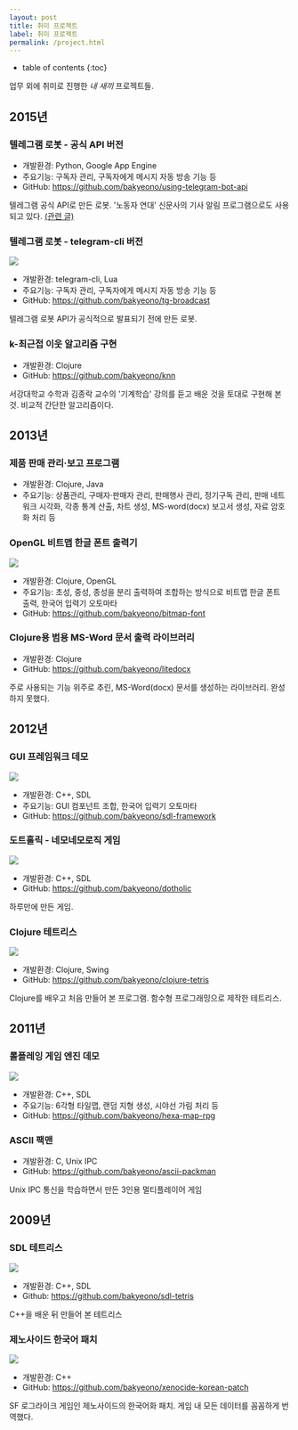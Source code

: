 ```yaml
---
layout: post
title: 취미 프로젝트
label: 취미 프로젝트
permalink: /project.html
---
```

* table of contents
{:toc}

업무 외에 취미로 진행한 *내 새끼* 프로젝트들.

## 2015년

### 텔레그램 로봇 - 공식 API 버전

* 개발환경: Python, Google App Engine
* 주요기능: 구독자 관리, 구독자에게 메시지 자동 방송 기능 등
* GitHub: <https://github.com/bakyeono/using-telegram-bot-api>

텔레그램 공식 API로 만든 로봇. '노동자 연대' 신문사의 기사 알림 프로그램으로도 사용되고 있다. [(관련 글)](http://webmaster.wspaper.org/archives/485)

### 텔레그램 로봇 - telegram-cli 버전

![](https://github.com/bakyeono/tg-broadcast/blob/master/screenshot.png)

* 개발환경: telegram-cli, Lua
* 주요기능: 구독자 관리, 구독자에게 메시지 자동 방송 기능 등
* GitHub: <https://github.com/bakyeono/tg-broadcast>

텔레그램 로봇 API가 공식적으로 발표되기 전에 만든 로봇.

### k-최근접 이웃 알고리즘 구현

* 개발환경: Clojure
* GitHub: <https://github.com/bakyeono/knn>

서강대학교 수학과 김종락 교수의 '기계학습' 강의를 듣고 배운 것을 토대로 구현해 본 것. 비교적 간단한 알고리즘이다.

## 2013년

### 제품 판매 관리·보고 프로그램

* 개발환경: Clojure, Java
* 주요기능: 상품관리, 구매자·판매자 관리, 판매행사 관리, 정기구독 관리, 판매 네트워크 시각화, 각종 통계 산출, 차트 생성, MS-word(docx) 보고서 생성, 자료 암호화 처리 등

### OpenGL 비트맵 한글 폰트 출력기

![](https://github.com/bakyeono/bitmap-font/raw/master/doc/img/bitmap-font-demo.png)

* 개발환경: Clojure, OpenGL
* 주요기능: 초성, 중성, 종성을 분리 출력하여 조합하는 방식으로 비트맵 한글 폰트 출력, 한국어 입력기 오토마타
* GitHub: <https://github.com/bakyeono/bitmap-font>

### Clojure용 범용 MS-Word 문서 출력 라이브러리

* 개발환경: Clojure
* GitHub: <https://github.com/bakyeono/litedocx>

주로 사용되는 기능 위주로 추린, MS-Word(docx) 문서를 생성하는 라이브러리. 완성하지 못했다.

## 2012년

### GUI 프레임워크 데모

![](https://raw.githubusercontent.com/bakyeono/sdl-framework/master/screenshot/my-sdl-framework-screenshot2.jpg)

* 개발환경: C++, SDL
* 주요기능: GUI 컴포넌트 조합, 한국어 입력기 오토마타
* GitHub: <https://github.com/bakyeono/sdl-framework>

### 도트홀릭 - 네모네모로직 게임

![](https://raw.githubusercontent.com/bakyeono/dotholic/master/dotholic.png)

* 개발환경: C++, SDL
* GitHub: <https://github.com/bakyeono/dotholic>

하루만에 만든 게임.

### Clojure 테트리스

![](https://raw.githubusercontent.com/bakyeono/clojure-tetris/master/screenshot/clojure-tetris.png)

* 개발환경: Clojure, Swing
* GitHub: <https://github.com/bakyeono/clojure-tetris>

Clojure를 배우고 처음 만들어 본 프로그램. 함수형 프로그래밍으로 제작한 테트리스.

## 2011년

### 롤플레잉 게임 엔진 데모

![](https://raw.githubusercontent.com/bakyeono/hexa-map-rpg/master/document/screenshot-height.jpg)

* 개발환경: C++, SDL
* 주요기능: 6각형 타일맵, 랜덤 지형 생성, 시야선 가림 처리 등
* GitHub: <https://github.com/bakyeono/hexa-map-rpg>

### ASCII 팩맨

* 개발환경: C, Unix IPC
* GitHub: <https://github.com/bakyeono/ascii-packman>

Unix IPC 통신을 학습하면서 만든 3인용 멀티플레이어 게임

## 2009년

### SDL 테트리스

![](https://raw.githubusercontent.com/bakyeono/sdl-tetris/master/screenshot/screenshot-tetris2.png)

* 개발환경: C++, SDL
* Github: <https://github.com/bakyeono/sdl-tetris>

C++을 배운 뒤 만들어 본 테트리스

### 제노사이드 한국어 패치

![](https://raw.githubusercontent.com/bakyeono/xenocide-korean-patch/master/screenshot/xenocide4.png)

* 개발환경: C++
* GitHub: <https://github.com/bakyeono/xenocide-korean-patch>

SF 로그라이크 게임인 제노사이드의 한국어화 패치. 게임 내 모든 데이터를 꼼꼼하게 번역했다.

